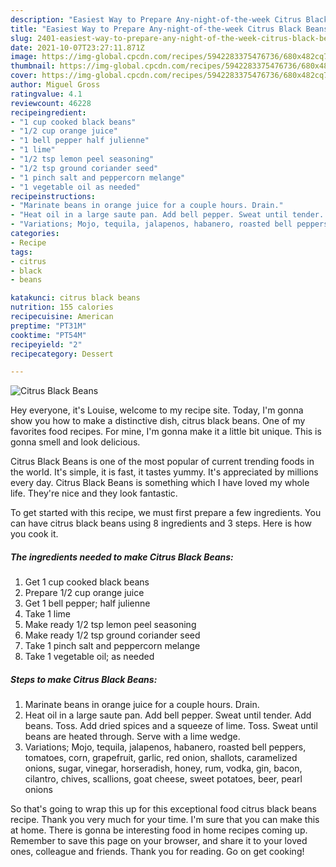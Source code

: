 ```yaml
---
description: "Easiest Way to Prepare Any-night-of-the-week Citrus Black Beans"
title: "Easiest Way to Prepare Any-night-of-the-week Citrus Black Beans"
slug: 2401-easiest-way-to-prepare-any-night-of-the-week-citrus-black-beans
date: 2021-10-07T23:27:11.871Z
image: https://img-global.cpcdn.com/recipes/5942283375476736/680x482cq70/citrus-black-beans-recipe-main-photo.jpg
thumbnail: https://img-global.cpcdn.com/recipes/5942283375476736/680x482cq70/citrus-black-beans-recipe-main-photo.jpg
cover: https://img-global.cpcdn.com/recipes/5942283375476736/680x482cq70/citrus-black-beans-recipe-main-photo.jpg
author: Miguel Gross
ratingvalue: 4.1
reviewcount: 46228
recipeingredient:
- "1 cup cooked black beans"
- "1/2 cup orange juice"
- "1 bell pepper half julienne"
- "1 lime"
- "1/2 tsp lemon peel seasoning"
- "1/2 tsp ground coriander seed"
- "1 pinch salt and peppercorn melange"
- "1 vegetable oil as needed"
recipeinstructions:
- "Marinate beans in orange juice for a couple hours. Drain."
- "Heat oil in a large saute pan. Add bell pepper. Sweat until tender. Add beans. Toss. Add dried spices and a squeeze of lime. Toss. Sweat until beans are heated through. Serve with a lime wedge."
- "Variations; Mojo, tequila, jalapenos, habanero, roasted bell peppers, tomatoes, corn, grapefruit, garlic, red onion, shallots, caramelized onions, sugar, vinegar, horseradish, honey, rum, vodka, gin, bacon, cilantro, chives, scallions, goat cheese, sweet potatoes, beer, pearl onions"
categories:
- Recipe
tags:
- citrus
- black
- beans

katakunci: citrus black beans 
nutrition: 155 calories
recipecuisine: American
preptime: "PT31M"
cooktime: "PT54M"
recipeyield: "2"
recipecategory: Dessert

---
```



![Citrus Black Beans](https://img-global.cpcdn.com/recipes/5942283375476736/680x482cq70/citrus-black-beans-recipe-main-photo.jpg)

Hey everyone, it's Louise, welcome to my recipe site. Today, I'm gonna show you how to make a distinctive dish, citrus black beans. One of my favorites food recipes. For mine, I'm gonna make it a little bit unique. This is gonna smell and look delicious.



Citrus Black Beans is one of the most popular of current trending foods in the world. It's simple, it is fast, it tastes yummy. It's appreciated by millions every day. Citrus Black Beans is something which I have loved my whole life. They're nice and they look fantastic.


To get started with this recipe, we must first prepare a few ingredients. You can have citrus black beans using 8 ingredients and 3 steps. Here is how you cook it.

<!--inarticleads1-->

##### The ingredients needed to make Citrus Black Beans:

1. Get 1 cup cooked black beans
1. Prepare 1/2 cup orange juice
1. Get 1 bell pepper; half julienne
1. Take 1 lime
1. Make ready 1/2 tsp lemon peel seasoning
1. Make ready 1/2 tsp ground coriander seed
1. Take 1 pinch salt and peppercorn melange
1. Take 1 vegetable oil; as needed




<!--inarticleads2-->

##### Steps to make Citrus Black Beans:

1. Marinate beans in orange juice for a couple hours. Drain.
1. Heat oil in a large saute pan. Add bell pepper. Sweat until tender. Add beans. Toss. Add dried spices and a squeeze of lime. Toss. Sweat until beans are heated through. Serve with a lime wedge.
1. Variations; Mojo, tequila, jalapenos, habanero, roasted bell peppers, tomatoes, corn, grapefruit, garlic, red onion, shallots, caramelized onions, sugar, vinegar, horseradish, honey, rum, vodka, gin, bacon, cilantro, chives, scallions, goat cheese, sweet potatoes, beer, pearl onions




So that's going to wrap this up for this exceptional food citrus black beans recipe. Thank you very much for your time. I'm sure that you can make this at home. There is gonna be interesting food in home recipes coming up. Remember to save this page on your browser, and share it to your loved ones, colleague and friends. Thank you for reading. Go on get cooking!
